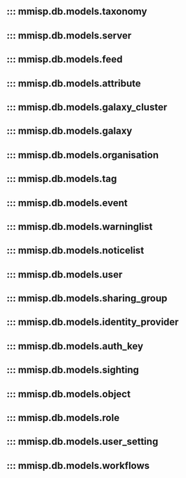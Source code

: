## ::: mmisp.db.models.taxonomy
## ::: mmisp.db.models.server
## ::: mmisp.db.models.feed
## ::: mmisp.db.models.attribute
## ::: mmisp.db.models.galaxy_cluster
## ::: mmisp.db.models.galaxy
## ::: mmisp.db.models.organisation
## ::: mmisp.db.models.tag
## ::: mmisp.db.models.event
## ::: mmisp.db.models.warninglist
## ::: mmisp.db.models.noticelist
## ::: mmisp.db.models.user
## ::: mmisp.db.models.sharing_group
## ::: mmisp.db.models.identity_provider
## ::: mmisp.db.models.auth_key
## ::: mmisp.db.models.sighting
## ::: mmisp.db.models.object
## ::: mmisp.db.models.role
## ::: mmisp.db.models.user_setting
## ::: mmisp.db.models.workflows